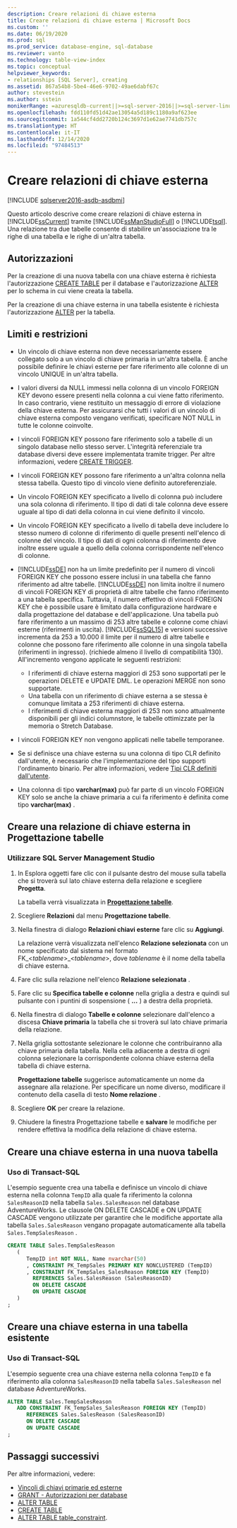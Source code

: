 ```yaml
---
description: Creare relazioni di chiave esterna
title: Creare relazioni di chiave esterna | Microsoft Docs
ms.custom: ''
ms.date: 06/19/2020
ms.prod: sql
ms.prod_service: database-engine, sql-database
ms.reviewer: vanto
ms.technology: table-view-index
ms.topic: conceptual
helpviewer_keywords:
- relationships [SQL Server], creating
ms.assetid: 867a54b8-5be4-46e6-9702-49ae6dabf67c
author: stevestein
ms.author: sstein
monikerRange: =azuresqldb-current||>=sql-server-2016||>=sql-server-linux-2017||=azuresqldb-mi-current
ms.openlocfilehash: fdd110fd51d42ae13054a5d189c1180a9af623ee
ms.sourcegitcommit: 1a544cf4dd2720b124c3697d1e62ae7741db757c
ms.translationtype: HT
ms.contentlocale: it-IT
ms.lasthandoff: 12/14/2020
ms.locfileid: "97484513"
---
```

# <a name="create-foreign-key-relationships"></a>Creare relazioni di chiave esterna


[!INCLUDE [sqlserver2016-asdb-asdbmi](../../includes/applies-to-version/sqlserver2016-asdb-asdbmi.md)]

Questo articolo descrive come creare relazioni di chiave esterna in [!INCLUDE[ssCurrent](../../includes/sscurrent-md.md)] tramite [!INCLUDE[ssManStudioFull](../../includes/ssmanstudiofull-md.md)] o [!INCLUDE[tsql](../../includes/tsql-md.md)]. Una relazione tra due tabelle consente di stabilire un'associazione tra le righe di una tabella e le righe di un'altra tabella.

## <a name="permissions"></a>Autorizzazioni

Per la creazione di una nuova tabella con una chiave esterna è richiesta l'autorizzazione [CREATE TABLE](../../t-sql/statements/create-table-transact-sql.md) per il database e l'autorizzazione [ALTER](../../t-sql/statements/alter-schema-transact-sql.md) per lo schema in cui viene creata la tabella.

Per la creazione di una chiave esterna in una tabella esistente è richiesta l'autorizzazione [ALTER](../../t-sql/statements/alter-table-transact-sql.md) per la tabella.

## <a name="limits-and-restrictions"></a><a name="BeforeYouBegin"></a> Limiti e restrizioni

- Un vincolo di chiave esterna non deve necessariamente essere collegato solo a un vincolo di chiave primaria in un'altra tabella. È anche possibile definire le chiavi esterne per fare riferimento alle colonne di un vincolo UNIQUE in un'altra tabella.
- I valori diversi da NULL immessi nella colonna di un vincolo FOREIGN KEY devono essere presenti nella colonna a cui viene fatto riferimento. In caso contrario, viene restituito un messaggio di errore di violazione della chiave esterna. Per assicurarsi che tutti i valori di un vincolo di chiave esterna composto vengano verificati, specificare NOT NULL in tutte le colonne coinvolte.
- I vincoli FOREIGN KEY possono fare riferimento solo a tabelle di un singolo database nello stesso server. L'integrità referenziale tra database diversi deve essere implementata tramite trigger. Per altre informazioni, vedere [CREATE TRIGGER](../../t-sql/statements/create-trigger-transact-sql.md).
- I vincoli FOREIGN KEY possono fare riferimento a un'altra colonna nella stessa tabella. Questo tipo di vincolo viene definito autoreferenziale.
- Un vincolo FOREIGN KEY specificato a livello di colonna può includere una sola colonna di riferimento. Il tipo di dati di tale colonna deve essere uguale al tipo di dati della colonna in cui viene definito il vincolo.
- Un vincolo FOREIGN KEY specificato a livello di tabella deve includere lo stesso numero di colonne di riferimento di quelle presenti nell'elenco di colonne del vincolo. Il tipo di dati di ogni colonna di riferimento deve inoltre essere uguale a quello della colonna corrispondente nell'elenco di colonne.
- [!INCLUDE[ssDE](../../includes/ssde-md.md)] non ha un limite predefinito per il numero di vincoli FOREIGN KEY che possono essere inclusi in una tabella che fanno riferimento ad altre tabelle. [!INCLUDE[ssDE](../../includes/ssde-md.md)] non limita inoltre il numero di vincoli FOREIGN KEY di proprietà di altre tabelle che fanno riferimento a una tabella specifica. Tuttavia, il numero effettivo di vincoli FOREIGN KEY che è possibile usare è limitato dalla configurazione hardware e dalla progettazione del database e dell'applicazione. Una tabella può fare riferimento a un massimo di 253 altre tabelle e colonne come chiavi esterne (riferimenti in uscita). [!INCLUDE[ssSQL15](../../includes/sssql15-md.md)] e versioni successive incrementa da 253 a 10.000 il limite per il numero di altre tabelle e colonne che possono fare riferimento alle colonne in una singola tabella (riferimenti in ingresso). (richiede almeno il livello di compatibilità 130). All'incremento vengono applicate le seguenti restrizioni:

  - I riferimenti di chiave esterna maggiori di 253 sono supportati per le operazioni DELETE e UPDATE DML. Le operazioni MERGE non sono supportate.
  - Una tabella con un riferimento di chiave esterna a se stessa è comunque limitata a 253 riferimenti di chiave esterna.
  - I riferimenti di chiave esterna maggiori di 253 non sono attualmente disponibili per gli indici columnstore, le tabelle ottimizzate per la memoria o Stretch Database.

- I vincoli FOREIGN KEY non vengono applicati nelle tabelle temporanee.
- Se si definisce una chiave esterna su una colonna di tipo CLR definito dall'utente, è necessario che l'implementazione del tipo supporti l'ordinamento binario. Per altre informazioni, vedere [Tipi CLR definiti dall'utente](../../relational-databases/clr-integration-database-objects-user-defined-types/clr-user-defined-types.md).
- Una colonna di tipo **varchar(max)** può far parte di un vincolo FOREIGN KEY solo se anche la chiave primaria a cui fa riferimento è definita come tipo **varchar(max)** .

## <a name="create-a-foreign-key-relationship-in-table-designer"></a>Creare una relazione di chiave esterna in Progettazione tabelle

### <a name="using-sql-server-management-studio"></a>Utilizzare SQL Server Management Studio

1. In Esplora oggetti fare clic con il pulsante destro del mouse sulla tabella che si troverà sul lato chiave esterna della relazione e scegliere **Progetta**.

   La tabella verrà visualizzata in [**Progettazione tabelle**](../../ssms/visual-db-tools/design-tables-visual-database-tools.md).
2. Scegliere **Relazioni** dal menu **Progettazione tabelle**.
3. Nella finestra di dialogo **Relazioni chiavi esterne** fare clic su **Aggiungi**.

   La relazione verrà visualizzata nell'elenco **Relazione selezionata** con un nome specificato dal sistema nel formato FK_\<*tablename*>_\<*tablename*>, dove *tablename* è il nome della tabella di chiave esterna.
4. Fare clic sulla relazione nell'elenco **Relazione selezionata** .
5. Fare clic su **Specifica tabelle e colonne** nella griglia a destra e quindi sul pulsante con i puntini di sospensione ( **...** ) a destra della proprietà.
6. Nella finestra di dialogo **Tabelle e colonne** selezionare dall'elenco a discesa **Chiave primaria** la tabella che si troverà sul lato chiave primaria della relazione.
7. Nella griglia sottostante selezionare le colonne che contribuiranno alla chiave primaria della tabella. Nella cella adiacente a destra di ogni colonna selezionare la corrispondente colonna chiave esterna della tabella di chiave esterna.

   **Progettazione tabelle** suggerisce automaticamente un nome da assegnare alla relazione. Per specificare un nome diverso, modificare il contenuto della casella di testo **Nome relazione** .
8. Scegliere **OK** per creare la relazione.
9. Chiudere la finestra Progettazione tabelle e **salvare** le modifiche per rendere effettiva la modifica della relazione di chiave esterna.

## <a name="create-a-foreign-key-in-a-new-table"></a>Creare una chiave esterna in una nuova tabella

### <a name="using-transact-sql"></a>Uso di Transact-SQL

L'esempio seguente crea una tabella e definisce un vincolo di chiave esterna nella colonna `TempID` alla quale fa riferimento la colonna `SalesReasonID` nella tabella `Sales.SalesReason` nel database AdventureWorks. Le clausole ON DELETE CASCADE e ON UPDATE CASCADE vengono utilizzate per garantire che le modifiche apportate alla tabella `Sales.SalesReason` vengano propagate automaticamente alla tabella `Sales.TempSalesReason` .    

```sql
CREATE TABLE Sales.TempSalesReason 
   (
      TempID int NOT NULL, Name nvarchar(50)
      , CONSTRAINT PK_TempSales PRIMARY KEY NONCLUSTERED (TempID)
      , CONSTRAINT FK_TempSales_SalesReason FOREIGN KEY (TempID)
        REFERENCES Sales.SalesReason (SalesReasonID)
        ON DELETE CASCADE
        ON UPDATE CASCADE
   )
;
```

## <a name="create-a-foreign-key-in-an-existing-table"></a>Creare una chiave esterna in una tabella esistente

### <a name="using-transact-sql"></a>Uso di Transact-SQL
L'esempio seguente crea una chiave esterna nella colonna `TempID` e fa riferimento alla colonna `SalesReasonID` nella tabella `Sales.SalesReason` nel database AdventureWorks.

```sql
ALTER TABLE Sales.TempSalesReason
   ADD CONSTRAINT FK_TempSales_SalesReason FOREIGN KEY (TempID)
      REFERENCES Sales.SalesReason (SalesReasonID)
      ON DELETE CASCADE
      ON UPDATE CASCADE
;
```

## <a name="next-steps"></a>Passaggi successivi

Per altre informazioni, vedere:

- [Vincoli di chiavi primarie ed esterne](primary-and-foreign-key-constraints.md)
- [GRANT - Autorizzazioni per database](../../t-sql/statements/grant-database-permissions-transact-sql.md)
- [ALTER TABLE](../../t-sql/statements/alter-table-transact-sql.md)
- [CREATE TABLE](../../t-sql/statements/create-table-transact-sql.md)
- [ALTER TABLE table_constraint](../../t-sql/statements/alter-table-table-constraint-transact-sql.md).
